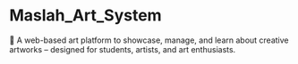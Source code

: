 # Maslah_Art_System
🎨 A web-based art platform to showcase, manage, and learn about creative artworks – designed for students, artists, and art enthusiasts.
